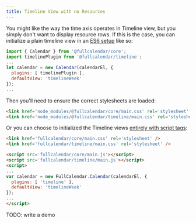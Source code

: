 ```yaml
---
title: Timeline View with no Resources
---
```


You might like the way the time axis operates in Timeline view, but you simply don't want to display resource rows. If this is the case, you can initialize a plain timeline view in an [ES6 setup](initialize-es6) like so:

```js
import { Calendar } from '@fullcalendar/core';
import timelinePlugin from '@fullcalendar/timeline';
...
let calendar = new Calendar(calendarEl, {
  plugins: [ timelinePlugin ],
  defaultView: 'timelineWeek'
});
...
```

Then you'll need to ensure the correct stylesheets are loaded:

```html
<link href='node_modules/@fullcalendar/core/main.css' rel='stylesheet' />
<link href='node_modules/@fullcalendar/timeline/main.css' rel='stylesheet' />
```

Or you can choose to initialized the Timeline views [entirely with script tags](initialize-globals):

```html
<link href='fullcalendar/core/main.css' rel='stylesheet' />
<link href='fullcalendar/timeline/main.css' rel='stylesheet' />

<script src='fullcalendar/core/main.js'></script>
<script src='fullcalendar/timeline/main.js'></script>
<script>
...
var calendar = new FullCalendar.Calendar(calendarEl, {
  plugins: [ 'timeline' ],
  defaultView: 'timelineWeek'
});
...
</script>
```

TODO: write a demo
